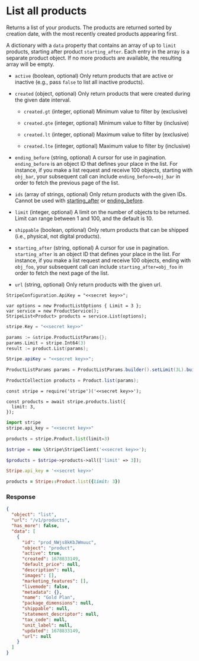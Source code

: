 # List all products

Returns a list of your products. The products are returned sorted by creation date, with the most recently created products appearing first.

A dictionary with a `data` property that contains an array of up to `limit` products, starting after product `starting_after`. Each entry in the array is a separate product object. If no more products are available, the resulting array will be empty.

- `active` (boolean, optional)
  Only return products that are active or inactive (e.g., pass `false` to list all inactive products).

- `created` (object, optional)
  Only return products that were created during the given date interval.

  - `created.gt` (integer, optional)
    Minimum value to filter by (exclusive)

  - `created.gte` (integer, optional)
    Minimum value to filter by (inclusive)

  - `created.lt` (integer, optional)
    Maximum value to filter by (exclusive)

  - `created.lte` (integer, optional)
    Maximum value to filter by (inclusive)

- `ending_before` (string, optional)
  A cursor for use in pagination. `ending_before` is an object ID that defines your place in the list. For instance, if you make a list request and receive 100 objects, starting with `obj_bar`, your subsequent call can include `ending_before=obj_bar` in order to fetch the previous page of the list.

- `ids` (array of strings, optional)
  Only return products with the given IDs. Cannot be used with [starting_after](#list_products-starting_after) or [ending_before](#list_products-ending_before).

- `limit` (integer, optional)
  A limit on the number of objects to be returned. Limit can range between 1 and 100, and the default is 10.

- `shippable` (boolean, optional)
  Only return products that can be shipped (i.e., physical, not digital products).

- `starting_after` (string, optional)
  A cursor for use in pagination. `starting_after` is an object ID that defines your place in the list. For instance, if you make a list request and receive 100 objects, ending with `obj_foo`, your subsequent call can include `starting_after=obj_foo` in order to fetch the next page of the list.

- `url` (string, optional)
  Only return products with the given url.

```dotnet
StripeConfiguration.ApiKey = "<<secret key>>";

var options = new ProductListOptions { Limit = 3 };
var service = new ProductService();
StripeList<Product> products = service.List(options);
```

```go
stripe.Key = "<<secret key>>"

params := &stripe.ProductListParams{};
params.Limit = stripe.Int64(3)
result := product.List(params);
```

```java
Stripe.apiKey = "<<secret key>>";

ProductListParams params = ProductListParams.builder().setLimit(3L).build();

ProductCollection products = Product.list(params);
```

```node
const stripe = require('stripe')('<<secret key>>');

const products = await stripe.products.list({
  limit: 3,
});
```

```python
import stripe
stripe.api_key = "<<secret key>>"

products = stripe.Product.list(limit=3)
```

```php
$stripe = new \Stripe\StripeClient('<<secret key>>');

$products = $stripe->products->all(['limit' => 3]);
```

```ruby
Stripe.api_key = '<<secret key>>'

products = Stripe::Product.list({limit: 3})
```

### Response

```json
{
  "object": "list",
  "url": "/v1/products",
  "has_more": false,
  "data": [
    {
      "id": "prod_NWjs8kKbJWmuuc",
      "object": "product",
      "active": true,
      "created": 1678833149,
      "default_price": null,
      "description": null,
      "images": [],
      "marketing_features": [],
      "livemode": false,
      "metadata": {},
      "name": "Gold Plan",
      "package_dimensions": null,
      "shippable": null,
      "statement_descriptor": null,
      "tax_code": null,
      "unit_label": null,
      "updated": 1678833149,
      "url": null
    }
  ]
}
```